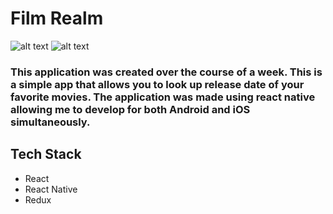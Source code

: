 # Film Realm

![alt text](http://sdhungel.com/images/filmrealm.JPG)
![alt text](https://i.imgur.com/BT28JHg.jpg)

### This application was created over the course of a week. This is a simple app that allows you to look up release date of your favorite movies. The application was made using react native allowing me to develop for both Android and iOS simultaneously.

## Tech Stack

* React
* React Native
* Redux


